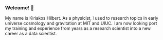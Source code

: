 ### Welcome! 👋
My name is Kiriakos Hilbert. As a physicist, I used to research topics in early universe cosmology and gravitation at MIT and UIUC. 
I am now looking port my training and experience from years as a research scientist into a new career as a data scientist.
<!--
**khilbert/khilbert** is a ✨ _special_ ✨ repository because its `README.md` (this file) appears on your GitHub profile.

Here are some ideas to get you started:

- 🔭 I’m currently working on ...
- 🌱 I’m currently learning ...
- 👯 I’m looking to collaborate on ...
- 🤔 I’m looking for help with ...
- 💬 Ask me about ...
- 📫 How to reach me: ...
- 😄 Pronouns: ...
- ⚡ Fun fact: ...
-->
